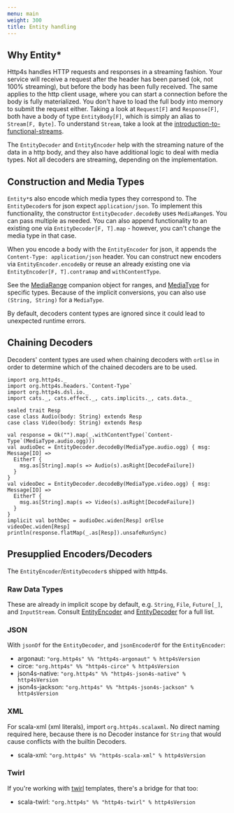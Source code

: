 ```yaml
---
menu: main
weight: 300
title: Entity handling
---
```


## Why Entity*

Http4s handles HTTP requests and responses in a streaming fashion. Your service
will receive a request after the header has been parsed (ok, not 100%
streaming), but before the body has been fully received. The same applies to the
http client usage, where you can start a connection before the body is fully
materialized. You don't have to load the full body into memory to submit the
request either. Taking a look at `Request[F]` and `Response[F]`, both have a body of
type `EntityBody[F]`, which is simply an alias to `Stream[F, Byte]`. To
understand `Stream`, take a look at the [introduction-to-functional-streams].

The `EntityDecoder` and `EntityEncoder` help with the streaming nature of the
data in a http body, and they also have additional logic to deal with media
types. Not all decoders are streaming, depending on the implementation.

## Construction and Media Types
`Entity*`s also encode which media types they correspond to. The
`EntityDecoder`s for json expect `application/json`. To implement this
functionality, the constructor `EntityDecoder.decodeBy` uses `MediaRange`s. You
can pass multiple as needed. You can also append functionality to an existing
one via `EntityDecoder[F, T].map` - however, you can't change the media
type in that case.

 When you encode a body with the `EntityEncoder` for json, it appends the
`Content-Type: application/json` header. You can construct new encoders via
`EntityEncoder.encodeBy` or reuse an already existing one via
`EntityEncoder[F, T].contramap` and `withContentType`.

See the [MediaRange] companion object for ranges, and [MediaType] for specific
types. Because of the implicit conversions, you can also use `(String, String)`
for a `MediaType`.

By default, decoders content types are ignored since it could lead to unexpected
runtime errors.

## Chaining Decoders

Decoders' content types are used when chaining decoders with `orElse` in order to
determine which of the chained decoders are to be used.

```tut
import org.http4s._
import org.http4s.headers.`Content-Type`
import org.http4s.dsl.io._
import cats._, cats.effect._, cats.implicits._, cats.data._

sealed trait Resp
case class Audio(body: String) extends Resp
case class Video(body: String) extends Resp

val response = Ok("").map(_.withContentType(`Content-Type`(MediaType.audio.ogg)))
val audioDec = EntityDecoder.decodeBy(MediaType.audio.ogg) { msg: Message[IO] =>
  EitherT {
    msg.as[String].map(s => Audio(s).asRight[DecodeFailure])
  }
}
val videoDec = EntityDecoder.decodeBy(MediaType.video.ogg) { msg: Message[IO] =>
  EitherT {
    msg.as[String].map(s => Video(s).asRight[DecodeFailure])
  }
}
implicit val bothDec = audioDec.widen[Resp] orElse videoDec.widen[Resp]
println(response.flatMap(_.as[Resp]).unsafeRunSync)
```

## Presupplied Encoders/Decoders
The `EntityEncoder`/`EntityDecoder`s shipped with http4s.

### Raw Data Types
These are already in implicit scope by default, e.g. `String`, `File`,
`Future[_]`, and `InputStream`. Consult [EntityEncoder] and [EntityDecoder] for
a full list.

### JSON
With `jsonOf` for the `EntityDecoder`, and `jsonEncoderOf` for the `EntityEncoder`:

- argonaut: `"org.http4s" %% "http4s-argonaut" % http4sVersion`
- circe: `"org.http4s" %% "http4s-circe" % http4sVersion`
- json4s-native: `"org.http4s" %% "http4s-json4s-native" % http4sVersion`
- json4s-jackson: `"org.http4s" %% "http4s-json4s-jackson" % http4sVersion`

### XML
For scala-xml (xml literals), import `org.http4s.scalaxml`. No direct naming
required here, because there is no Decoder instance for `String` that would
cause conflicts with the builtin Decoders.

- scala-xml: `"org.http4s" %% "http4s-scala-xml" % http4sVersion`

### Twirl
If you're working with [twirl] templates, there's a bridge for that too:

- scala-twirl: `"org.http4s" %% "http4s-twirl" % http4sVersion`

[introduction-to-functional-streams]: https://youtu.be/cahvyadYfX8
[EntityEncoder]: ../api/org/http4s/EntityEncoder$
[EntityDecoder]: ../api/org/http4s/EntityDecoder$
[MediaType]: ../api/org/http4s/MediaType$
[MediaRange]: ../api/org/http4s/MediaRange$
[twirl]: https://github.com/playframework/twirl
